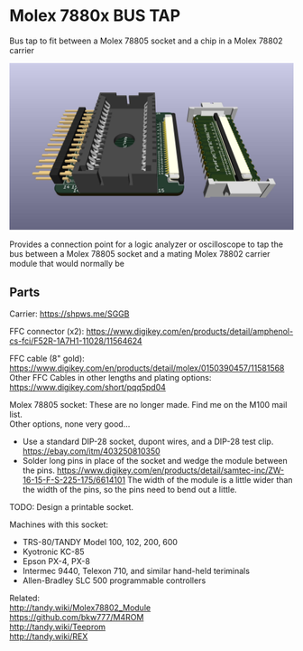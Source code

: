 # Molex 7880x BUS TAP
Bus tap to fit between a Molex 78805 socket and a chip in a Molex 78802 carrier

![](Molex_7880x_28_BUS_TAP.jpg)

Provides a connection point for a logic analyzer or oscilloscope to tap the bus between a Molex 78805 socket and a mating Molex 78802 carrier module that would normally be 

## Parts

Carrier: https://shpws.me/SGGB

FFC connector (x2): https://www.digikey.com/en/products/detail/amphenol-cs-fci/F52R-1A7H1-11028/11564624

FFC cable (8" gold): https://www.digikey.com/en/products/detail/molex/0150390457/11581568  
Other FFC Cables in other lengths and plating options: https://www.digikey.com/short/pqq5pd04

Molex 78805 socket: These are no longer made. Find me on the M100 mail list.  
Other options, none very good...  
* Use a standard DIP-28 socket, dupont wires, and a DIP-28 test clip. https://ebay.com/itm/403250810350  
* Solder long pins in place of the socket and wedge the module between the pins. https://www.digikey.com/en/products/detail/samtec-inc/ZW-16-15-F-S-225-175/6614101
The width of the module is a little wider than the width of the pins, so the pins need to bend out a little.  

TODO: Design a printable socket.

Machines with this socket:  
* TRS-80/TANDY Model 100, 102, 200, 600
* Kyotronic KC-85
* Epson PX-4, PX-8
* Intermec 9440, Telexon 710, and similar hand-held teriminals
* Allen-Bradley SLC 500 programmable controllers

Related:  
http://tandy.wiki/Molex78802_Module  
https://github.com/bkw777/M4ROM  
http://tandy.wiki/Teeprom  
http://tandy.wiki/REX  
